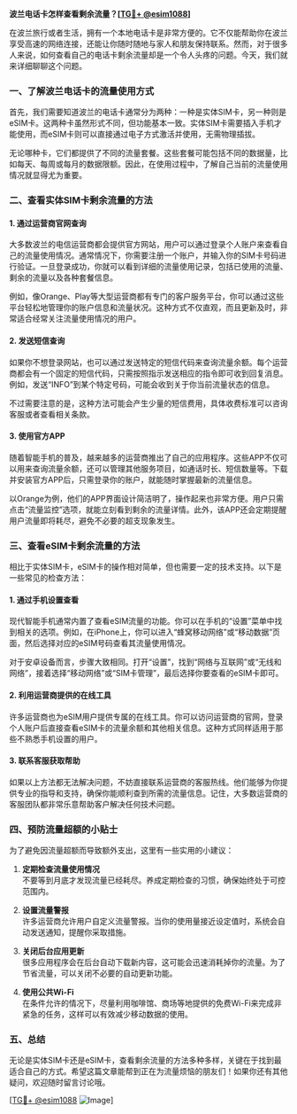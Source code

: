 **波兰电话卡怎样查看剩余流量？[[TG💪+ @esim1088](https://t.me/s/esim1088)]**

在波兰旅行或者生活，拥有一个本地电话卡是非常方便的。它不仅能帮助你在波兰享受高速的网络连接，还能让你随时随地与家人和朋友保持联系。然而，对于很多人来说，如何查看自己的电话卡剩余流量却是一个令人头疼的问题。今天，我们就来详细聊聊这个问题。

### 一、了解波兰电话卡的流量使用方式

首先，我们需要知道波兰的电话卡通常分为两种：一种是实体SIM卡，另一种则是eSIM卡。这两种卡虽然形式不同，但功能基本一致。实体SIM卡需要插入手机才能使用，而eSIM卡则可以直接通过电子方式激活并使用，无需物理插拔。

无论哪种卡，它们都提供了不同的流量套餐。这些套餐可能包括不同的数据量，比如每天、每周或每月的数据限额。因此，在使用过程中，了解自己当前的流量使用情况就显得尤为重要。

### 二、查看实体SIM卡剩余流量的方法

#### 1. **通过运营商官网查询**
大多数波兰的电信运营商都会提供官方网站，用户可以通过登录个人账户来查看自己的流量使用情况。通常情况下，你需要注册一个账户，并输入你的SIM卡号码进行验证。一旦登录成功，你就可以看到详细的流量使用记录，包括已使用的流量、剩余的流量以及各种套餐信息。

例如，像Orange、Play等大型运营商都有专门的客户服务平台，你可以通过这些平台轻松地管理你的账户信息和流量状况。这种方式不仅直观，而且更新及时，非常适合经常关注流量使用情况的用户。

#### 2. **发送短信查询**
如果你不想登录网站，也可以通过发送特定的短信代码来查询流量余额。每个运营商都会有一个固定的短信代码，只需按照指示发送相应的指令即可收到回复消息。例如，发送“INFO”到某个特定号码，可能会收到关于你当前流量状态的信息。

不过需要注意的是，这种方法可能会产生少量的短信费用，具体收费标准可以咨询客服或者查看相关条款。

#### 3. **使用官方APP**
随着智能手机的普及，越来越多的运营商推出了自己的应用程序。这些APP不仅可以用来查询流量余额，还可以管理其他服务项目，如通话时长、短信数量等。下载并安装官方APP后，只需登录你的账户，就能随时掌握最新的流量信息。

以Orange为例，他们的APP界面设计简洁明了，操作起来也非常方便。用户只需点击“流量监控”选项，就能立刻看到剩余的流量详情。此外，该APP还会定期提醒用户流量即将耗尽，避免不必要的超支现象发生。

### 三、查看eSIM卡剩余流量的方法

相比于实体SIM卡，eSIM卡的操作相对简单，但也需要一定的技术支持。以下是一些常见的检查方法：

#### 1. **通过手机设置查看**
现代智能手机通常内置了查看eSIM流量的功能。你可以在手机的“设置”菜单中找到相关的选项。例如，在iPhone上，你可以进入“蜂窝移动网络”或“移动数据”页面，然后选择对应的eSIM号码查看其流量使用情况。

对于安卓设备而言，步骤大致相同。打开“设置”，找到“网络与互联网”或“无线和网络”，接着选择“移动网络”或“SIM卡管理”，最后选择你要查看的eSIM卡即可。

#### 2. **利用运营商提供的在线工具**
许多运营商也为eSIM用户提供专属的在线工具。你可以访问运营商的官网，登录个人账户后直接查看eSIM卡的流量余额和其他相关信息。这种方式同样适用于那些不熟悉手机设置的用户。

#### 3. **联系客服获取帮助**
如果以上方法都无法解决问题，不妨直接联系运营商的客服热线。他们能够为你提供专业的指导和支持，确保你能顺利查到所需的流量信息。记住，大多数运营商的客服团队都非常乐意帮助客户解决任何技术问题。

### 四、预防流量超额的小贴士

为了避免因流量超额而导致额外支出，这里有一些实用的小建议：

1. **定期检查流量使用情况**  
   不要等到月底才发现流量已经耗尽。养成定期检查的习惯，确保始终处于可控范围内。
   
2. **设置流量警报**  
   许多运营商允许用户自定义流量警报。当你的使用量接近设定值时，系统会自动发送通知，提醒你采取措施。

3. **关闭后台应用更新**  
   很多应用程序会在后台自动下载新内容，这可能会迅速消耗掉你的流量。为了节省流量，可以关闭不必要的自动更新功能。

4. **使用公共Wi-Fi**  
   在条件允许的情况下，尽量利用咖啡馆、商场等地提供的免费Wi-Fi来完成非紧急的任务，这样可以有效减少移动数据的使用。

### 五、总结

无论是实体SIM卡还是eSIM卡，查看剩余流量的方法多种多样，关键在于找到最适合自己的方式。希望这篇文章能帮到正在为流量烦恼的朋友们！如果你还有其他疑问，欢迎随时留言讨论哦。

[[TG💪+ @esim1088](https://t.me/s/esim1088) ![Image](https://i.postimg.cc/4NQfJmqS/Snipaste-2025-05-13-00-14-12.png)]